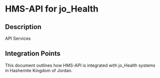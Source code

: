 # HMS-API for jo_Health

## Description

API Services

## Integration Points

This document outlines how HMS-API is integrated with jo_Health systems in Hashemite Kingdom of Jordan.
